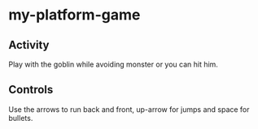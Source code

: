 # my-platform-game

## Activity

Play with the goblin while avoiding monster or you can hit him.


## Controls

Use the arrows to run back and front, up-arrow for jumps and space for bullets.


